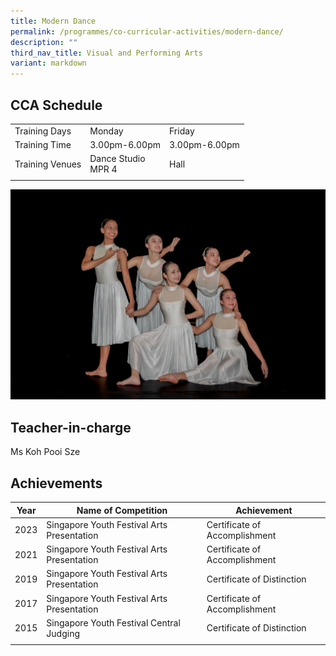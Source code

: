 ```yaml
---
title: Modern Dance
permalink: /programmes/co-curricular-activities/modern-dance/
description: ""
third_nav_title: Visual and Performing Arts
variant: markdown
---
```

CCA Schedule
------------

| | | |
| --- | --- | --- |
| Training Days | Monday | Friday |  
| Training Time | 3.00pm-6.00pm | 3.00pm-6.00pm | 
| Training Venues | Dance Studio<br>MPR 4 | Hall |   
| | | |

![](/images/moderndance1.jpg)

Teacher-in-charge
------------------

Ms Koh Pooi Sze


Achievements
------------

| Year | Name of Competition | Achievement |
| --- | --- | --- |
| 2023 | Singapore Youth Festival Arts Presentation | Certificate of Accomplishment |
| 2021 | Singapore Youth Festival Arts Presentation | Certificate of Accomplishment |
| 2019 | Singapore Youth Festival Arts Presentation | Certificate of Distinction |
| 2017 | Singapore Youth Festival Arts Presentation | Certificate of Accomplishment |
| 2015 | Singapore Youth Festival Central Judging | Certificate of Distinction |
| | | |